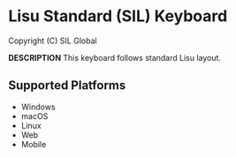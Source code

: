 Lisu Standard (SIL) Keyboard
=====================

Copyright (C) SIL Global

__DESCRIPTION__
This keyboard follows standard Lisu layout.

Supported Platforms
-------------------
 * Windows
 * macOS
 * Linux
 * Web
 * Mobile
 
